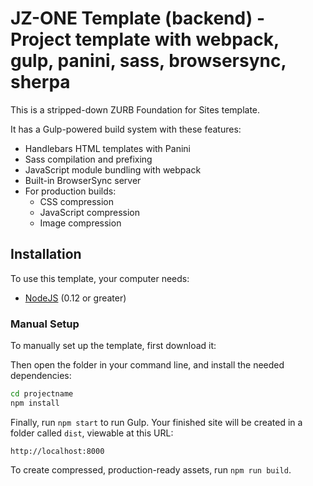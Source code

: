 # JZ-ONE Template (backend) - Project template with webpack, gulp, panini, sass, browsersync, sherpa

This is a stripped-down ZURB Foundation for Sites template.

It has a Gulp-powered build system with these features:

- Handlebars HTML templates with Panini
- Sass compilation and prefixing
- JavaScript module bundling with webpack
- Built-in BrowserSync server
- For production builds:
    - CSS compression
    - JavaScript compression
    - Image compression

## Installation

To use this template, your computer needs:

- [NodeJS](https://nodejs.org/en/) (0.12 or greater)

### Manual Setup

To manually set up the template, first download it:

Then open the folder in your command line, and install the needed dependencies:

```bash
cd projectname
npm install
```

Finally, run `npm start` to run Gulp. Your finished site will be created in a folder called `dist`, viewable at this
URL:

```
http://localhost:8000
```

To create compressed, production-ready assets, run `npm run build`.
